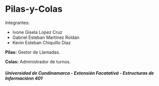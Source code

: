 # Pilas-y-Colas

Integrantes: 
- Ivone Gisela Lopez Cruz
- Gabriel Esteban Martinez Roldan
- Kevin Esteban Chiquillo Diaz

**Pilas:** Gestor de Llamadas.

**Colas:** Administrador de turnos.

##### Universidad de Cundinamarca - Extensión Facatativá - Estructuras de Informaciónn 401
